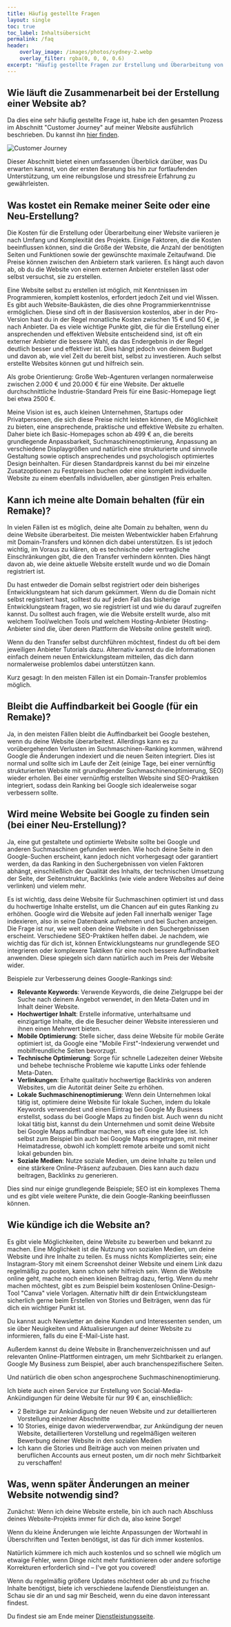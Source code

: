 ```yaml
---
title: Häufig gestellte Fragen
layout: single
toc: true
toc_label: Inhaltsübersicht
permalink: /faq
header:
    overlay_image: /images/photos/sydney-2.webp
    overlay_filter: rgba(0, 0, 0, 0.6)
excerpt: "Häufig gestellte Fragen zur Erstellung und Überarbeitung von Websites"
---
```


## Wie läuft die Zusammenarbeit bei der Erstellung einer Website ab?

Da dies eine sehr häufig gestellte Frage ist, habe ich den gesamten Prozess im Abschnitt "Customer Journey" auf meiner Website ausführlich beschrieben. Du kannst ihn [hier finden](/customer-journey).

![Customer Journey](/images/customer-journey-german.png)

Dieser Abschnitt bietet einen umfassenden Überblick darüber, was Du erwarten kannst, von der ersten Beratung bis hin zur fortlaufenden Unterstützung, um eine reibungslose und stressfreie Erfahrung zu gewährleisten.



## Was kostet ein Remake meiner Seite oder eine Neu-Erstellung?
Die Kosten für die Erstellung oder Überarbeitung einer Website variieren je nach Umfang und Komplexität des Projekts. Einige Faktoren, die die Kosten beeinflussen können, sind die Größe der Website, die Anzahl der benötigten Seiten und Funktionen sowie der gewünschte maximale Zeitaufwand. Die Preise können zwischen den Anbietern stark variieren. Es hängt auch davon ab, ob du die Website von einem externen Anbieter erstellen lässt oder selbst versuchst, sie zu erstellen.

Eine Website selbst zu erstellen ist möglich, mit Kenntnissen im Programmieren, komplett kostenlos, erfordert jedoch Zeit und viel Wissen. Es gibt auch Website-Baukästen, die dies ohne Programmierkenntnisse ermöglichen. Diese sind oft in der Basisversion kostenlos, aber in der Pro-Version hast du in der Regel monatliche Kosten zwischen 15 € und 50 €, je nach Anbieter. Da es viele wichtige Punkte gibt, die für die Erstellung einer ansprechenden und effektiven Website entscheidend sind, ist oft ein externer Anbieter die bessere Wahl, da das Endergebnis in der Regel deutlich besser und effektiver ist. Dies hängt jedoch von deinem Budget und davon ab, wie viel Zeit du bereit bist, selbst zu investieren. Auch selbst erstellte Websites können gut und hilfreich sein.

Als grobe Orientierung:
Große Web-Agenturen verlangen normalerweise zwischen 2.000 € und 20.000 € für eine Website.
Der aktuelle durchschnittliche Industrie-Standard Preis für eine Basic-Homepage liegt bei etwa 2500 €.

Meine Vision ist es, auch kleinen Unternehmen, Startups oder Privatpersonen, die sich diese Preise nicht leisten können, die Möglichkeit zu bieten, eine ansprechende, praktische und effektive Website zu erhalten. Daher biete ich Basic-Homepages schon ab 499 € an, die bereits grundlegende Anpassbarkeit, Suchmaschinenoptimierung, Anpassung an verschiedene Displaygrößen und natürlich eine strukturierte und sinnvolle Gestaltung sowie optisch ansprechendes und psychologisch optimiertes Design beinhalten. Für diesen Standardpreis kannst du bei mir einzelne Zusatzoptionen zu Festpreisen buchen oder eine komplett individuelle Website zu einem ebenfalls individuellen, aber günstigen Preis erhalten.

## Kann ich meine alte Domain behalten (für ein Remake)?
In vielen Fällen ist es möglich, deine alte Domain zu behalten, wenn du deine Website überarbeitest. Die meisten Webentwickler haben Erfahrung mit Domain-Transfers und können dich dabei unterstützen. Es ist jedoch wichtig, im Voraus zu klären, ob es technische oder vertragliche Einschränkungen gibt, die den Transfer verhindern könnten. Dies hängt davon ab, wie deine aktuelle Website erstellt wurde und wo die Domain registriert ist.

Du hast entweder die Domain selbst registriert oder dein bisheriges Entwicklungsteam hat sich darum gekümmert. Wenn du die Domain nicht selbst registriert hast, solltest du auf jeden Fall das bisherige Entwicklungsteam fragen, wo sie registriert ist und wie du darauf zugreifen kannst. Du solltest auch fragen, wie die Website erstellt wurde, also mit welchem Tool/welchen Tools und welchem Hosting-Anbieter (Hosting-Anbieter sind die, über deren Plattform die Website online gestellt wird).

Wenn du den Transfer selbst durchführen möchtest, findest du oft bei dem jeweiligen Anbieter Tutorials dazu. Alternativ kannst du die Informationen einfach deinem neuen Entwicklungsteam mitteilen, das dich dann normalerweise problemlos dabei unterstützen kann.

Kurz gesagt: In den meisten Fällen ist ein Domain-Transfer problemlos möglich.

## Bleibt die Auffindbarkeit bei Google (für ein Remake)?
Ja, in den meisten Fällen bleibt die Auffindbarkeit bei Google bestehen, wenn du deine Website überarbeitest. Allerdings kann es zu vorübergehenden Verlusten im Suchmaschinen-Ranking kommen, während Google die Änderungen indexiert und die neuen Seiten integriert. Dies ist normal und sollte sich im Laufe der Zeit (einige Tage, bei einer vernünftig strukturierten Website mit grundlegender Suchmaschinenoptimierung, SEO) wieder erholen. Bei einer vernünftig erstellten Website sind SEO-Praktiken integriert, sodass dein Ranking bei Google sich idealerweise sogar verbessern sollte.

## Wird meine Website bei Google zu finden sein (bei einer Neu-Erstellung)?
Ja, eine gut gestaltete und optimierte Website sollte bei Google und anderen Suchmaschinen gefunden werden. Wie hoch deine Seite in den Google-Suchen erscheint, kann jedoch nicht vorhergesagt oder garantiert werden, da das Ranking in den Suchergebnissen von vielen Faktoren abhängt, einschließlich der Qualität des Inhalts, der technischen Umsetzung der Seite, der Seitenstruktur, Backlinks (wie viele andere Websites auf deine verlinken) und vielem mehr.

Es ist wichtig, dass deine Website für Suchmaschinen optimiert ist und dass du hochwertige Inhalte erstellst, um die Chancen auf ein gutes Ranking zu erhöhen. Google wird die Website auf jeden Fall innerhalb weniger Tage indexieren, also in seine Datenbank aufnehmen und bei Suchen anzeigen. Die Frage ist nur, wie weit oben deine Website in den Suchergebnissen erscheint. Verschiedene SEO-Praktiken helfen dabei. Je nachdem, wie wichtig das für dich ist, können Entwicklungsteams nur grundlegende SEO integrieren oder komplexere Taktiken für eine noch bessere Auffindbarkeit anwenden. Diese spiegeln sich dann natürlich auch im Preis der Website wider.

Beispiele zur Verbesserung deines Google-Rankings sind:

- **Relevante Keywords**: Verwende Keywords, die deine Zielgruppe bei der Suche nach deinem Angebot verwendet, in den Meta-Daten und im Inhalt deiner Website.
- **Hochwertiger Inhalt**: Erstelle informative, unterhaltsame und einzigartige Inhalte, die die Besucher deiner Website interessieren und ihnen einen Mehrwert bieten.
- **Mobile Optimierung**: Stelle sicher, dass deine Website für mobile Geräte optimiert ist, da Google eine "Mobile First"-Indexierung verwendet und mobilfreundliche Seiten bevorzugt.
- **Technische Optimierung**: Sorge für schnelle Ladezeiten deiner Website und behebe technische Probleme wie kaputte Links oder fehlende Meta-Daten.
- **Verlinkungen**: Erhalte qualitativ hochwertige Backlinks von anderen Websites, um die Autorität deiner Seite zu erhöhen.
- **Lokale Suchmaschinenoptimierung**: Wenn dein Unternehmen lokal tätig ist, optimiere deine Website für lokale Suchen, indem du lokale Keywords verwendest und einen Eintrag bei Google My Business erstellst, sodass du bei Google Maps zu finden bist. Auch wenn du nicht lokal tätig bist, kannst du dein Unternehmen und somit deine Website bei Google Maps auffindbar machen, was oft eine gute Idee ist. Ich selbst zum Beispiel bin auch bei Google Maps eingetragen, mit meiner Heimatadresse, obwohl ich komplett remote arbeite und somit nicht lokal gebunden bin.
- **Soziale Medien**: Nutze soziale Medien, um deine Inhalte zu teilen und eine stärkere Online-Präsenz aufzubauen. Dies kann auch dazu beitragen, Backlinks zu generieren.

Dies sind nur einige grundlegende Beispiele; SEO ist ein komplexes Thema und es gibt viele weitere Punkte, die dein Google-Ranking beeinflussen können.

## Wie kündige ich die Website an?
Es gibt viele Möglichkeiten, deine Website zu bewerben und bekannt zu machen. Eine Möglichkeit ist die Nutzung von sozialen Medien, um deine Website und ihre Inhalte zu teilen. Es muss nichts Kompliziertes sein; eine Instagram-Story mit einem Screenshot deiner Website und einem Link dazu regelmäßig zu posten, kann schon sehr hilfreich sein. Wenn die Website online geht, mache noch einen kleinen Beitrag dazu, fertig. Wenn du mehr machen möchtest, gibt es zum Beispiel beim kostenlosen Online-Design-Tool "Canva" viele Vorlagen. Alternativ hilft dir dein Entwicklungsteam sicherlich gerne beim Erstellen von Stories und Beiträgen, wenn das für dich ein wichtiger Punkt ist.

Du kannst auch Newsletter an deine Kunden und Interessenten senden, um sie über Neuigkeiten und Aktualisierungen auf deiner Website zu informieren, falls du eine E-Mail-Liste hast.

Außerdem kannst du deine Website in Branchenverzeichnissen und auf relevanten Online-Plattformen eintragen, um mehr Sichtbarkeit zu erlangen. Google My Business zum Beispiel, aber auch branchenspezifischere Seiten.

Und natürlich die oben schon angesprochene Suchmaschinenoptimierung.

Ich biete auch einen Service zur Erstellung von Social-Media-Ankündigungen für deine Website für nur 99 € an, einschließlich:
- 2 Beiträge zur Ankündigung der neuen Website und zur detaillierteren Vorstellung einzelner Abschnitte
- 10 Stories, einige davon wiederverwendbar, zur Ankündigung der neuen Website, detaillierteren Vorstellung und regelmäßigen weiteren Bewerbung deiner Website in den sozialen Medien
- Ich kann die Stories und Beiträge auch von meinen privaten und beruflichen Accounts aus erneut posten, um dir noch mehr Sichtbarkeit zu verschaffen!

## Was, wenn später Änderungen an meiner Website notwendig sind?

Zunächst: Wenn ich deine Website erstelle, bin ich auch nach Abschluss deines Website-Projekts immer für dich da, also keine Sorge!

Wenn du kleine Änderungen wie leichte Anpassungen der Wortwahl in Überschriften und Texten benötigst, ist das für dich immer kostenlos.

Natürlich kümmere ich mich auch kostenlos und so schnell wie möglich um etwaige Fehler, wenn Dinge nicht mehr funktionieren oder andere sofortige Korrekturen erforderlich sind – I've got you covered!

Wenn du regelmäßig größere Updates möchtest oder ab und zu frische Inhalte benötigst, biete ich verschiedene laufende Dienstleistungen an. Schau sie dir an und sag mir Bescheid, wenn du eine davon interessant findest.

Du findest sie am Ende meiner [Dienstleistungsseite](/services).